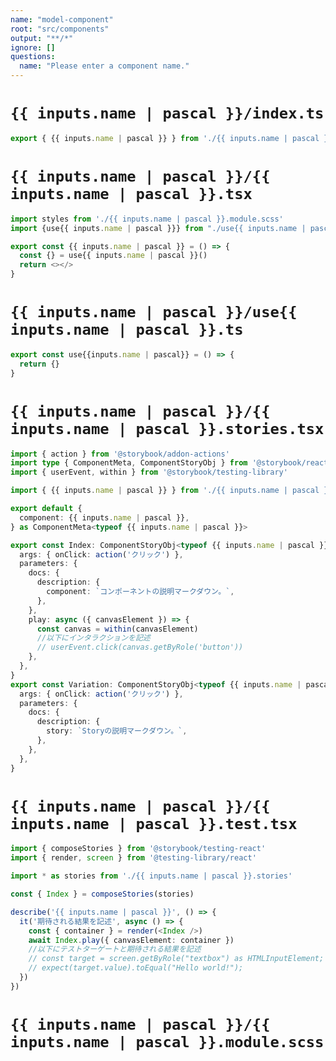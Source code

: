 ```yaml
---
name: "model-component"
root: "src/components"
output: "**/*"
ignore: []
questions:
  name: "Please enter a component name."
---
```


# `{{ inputs.name | pascal }}/index.ts`
```typescript
export { {{ inputs.name | pascal }} } from './{{ inputs.name | pascal }}';
```

# `{{ inputs.name | pascal }}/{{ inputs.name | pascal }}.tsx`
```typescript
import styles from './{{ inputs.name | pascal }}.module.scss'
import {use{{ inputs.name | pascal }}} from "./use{{ inputs.name | pascal }}"

export const {{ inputs.name | pascal }} = () => {
  const {} = use{{ inputs.name | pascal }}()
  return <></>
}
```


# `{{ inputs.name | pascal }}/use{{ inputs.name | pascal }}.ts`

```typescript
export const use{{inputs.name | pascal}} = () => {
  return {}
}

```


# `{{ inputs.name | pascal }}/{{ inputs.name | pascal }}.stories.tsx`

```typescript
import { action } from '@storybook/addon-actions'
import type { ComponentMeta, ComponentStoryObj } from '@storybook/react'
import { userEvent, within } from '@storybook/testing-library'

import { {{ inputs.name | pascal }} } from './{{ inputs.name | pascal }}'

export default {
  component: {{ inputs.name | pascal }},
} as ComponentMeta<typeof {{ inputs.name | pascal }}>

export const Index: ComponentStoryObj<typeof {{ inputs.name | pascal }}> = {
  args: { onClick: action('クリック') },
  parameters: {
    docs: {
      description: {
        component: `コンポーネントの説明マークダウン。`,
      },
    },
    play: async ({ canvasElement }) => {
      const canvas = within(canvasElement)
      //以下にインタラクションを記述
      // userEvent.click(canvas.getByRole('button'))
    },
  },
}
export const Variation: ComponentStoryObj<typeof {{ inputs.name | pascal }}> = {
  args: { onClick: action('クリック') },
  parameters: {
    docs: {
      description: {
        story: `Storyの説明マークダウン。`,
      },
    },
  },
}


```

# `{{ inputs.name | pascal }}/{{ inputs.name | pascal }}.test.tsx`

```typescript
import { composeStories } from '@storybook/testing-react'
import { render, screen } from '@testing-library/react'

import * as stories from './{{ inputs.name | pascal }}.stories'

const { Index } = composeStories(stories)

describe('{{ inputs.name | pascal }}', () => {
  it('期待される結果を記述', async () => {
    const { container } = render(<Index />)
    await Index.play({ canvasElement: container })
    //以下にテストターゲートと期待される結果を記述
    // const target = screen.getByRole("textbox") as HTMLInputElement;
    // expect(target.value).toEqual("Hello world!");
  })
})

```

# `{{ inputs.name | pascal }}/{{ inputs.name | pascal }}.module.scss`

```scss
```
